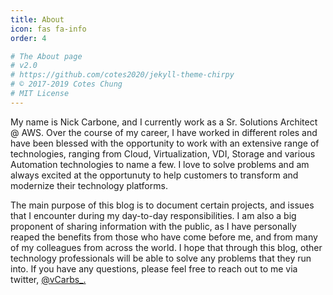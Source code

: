 ```yaml
---
title: About
icon: fas fa-info
order: 4

# The About page
# v2.0
# https://github.com/cotes2020/jekyll-theme-chirpy
# © 2017-2019 Cotes Chung
# MIT License
---
```

My name is Nick Carbone, and I currently work as a Sr. Solutions Architect @ AWS. Over the course of my career, I have worked in different roles and have been blessed with the opportunity to work with an extensive range of technologies, ranging from Cloud, Virtualization, VDI, Storage and various Automation technologies to name a few. I love to solve problems and am always excited at the opportunuty to help customers to transform and modernize their technology platforms.

The main purpose of this blog is to document certain projects, and issues that I encounter during my day-to-day responsibilities. I am also a big proponent of sharing information with the public, as I have personally reaped the benefits from those who have come before me, and from many of my colleagues from across the world. I hope that through this blog, other technology professionals will be able to solve any problems that they run into. If you have any questions, please feel free to reach out to me via twitter, [@vCarbs_.](https://twitter.com/@vcarbs_)